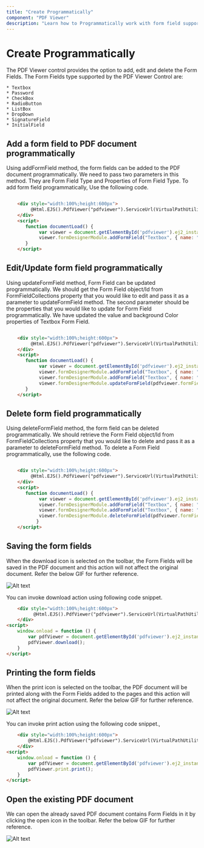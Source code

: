 ```yaml
---
title: "Create Programmatically"
component: "PDF Viewer"
description: "Learn how to Programmatically work with form field support in PDF Viewer."
---
```


# Create Programmatically

The PDF Viewer control provides the option to add, edit and delete the Form Fields. The Form Fields type supported by the PDF Viewer Control are:

    * Textbox
    * Password
    * CheckBox
    * RadioButton
    * ListBox
    * DropDown
    * SignatureField
    * InitialField

## Add a form field to PDF document programmatically

Using addFormField method, the form fields can be added to the PDF document programmatically. We need to pass two parameters in this method. They are Form Field Type and Properties of Form Field Type. To add form field programmatically, Use the following code.

```html

    <div style="width:100%;height:600px">
         @Html.EJS().PdfViewer("pdfviewer").ServiceUrl(VirtualPathUtility.ToAbsolute("~/api/PdfViewer/")).DocumentPath("FormDesigner.pdf").DocumentLoad("documentLoad").DownloadEnd("documentLoad").Render()
    </div>
    <script>
       function documentLoad() {
            var viewer = document.getElementById('pdfviewer').ej2_instances[0];
            viewer.formDesignerModule.addFormField("Textbox", { name: "Textbox", bounds: { X: 146, Y: 229, Width: 150, Height: 24 } });
       }
    </script>
```

## Edit/Update form field programmatically

Using updateFormField method, Form Field can be updated programmatically. We should get the Form Field object/Id from FormFieldCollections property that you would like to edit and pass it as a parameter to updateFormField method. The second parameter should be the properties that you would like to update for Form Field programmatically. We have updated the value and background Color properties of Textbox Form Field.

```html

    <div style="width:100%;height:600px">
         @Html.EJS().PdfViewer("pdfviewer").ServiceUrl(VirtualPathUtility.ToAbsolute("~/api/PdfViewer/")).DocumentPath("FormDesigner.pdf").DocumentLoad("documentLoad").DownloadEnd("documentLoad").Render()
    </div>
    <script>
       function documentLoad() {
            var viewer = document.getElementById('pdfviewer').ej2_instances[0];
            viewer.formDesignerModule.addFormField("Textbox", { name: "Textbox", bounds: { X: 146, Y: 229, Width: 150, Height: 24 } });
            viewer.formDesignerModule.addFormField("Textbox", { name: "Textfield", bounds: { X: 300, Y: 229, Width: 150, Height: 24 } });
            viewer.formDesignerModule.updateFormField(pdfviewer.formFieldCollections[0], { backgroundColor: 'red' });
       }
    </script>
```

## Delete form field programmatically

Using deleteFormField method, the form field can be deleted programmatically. We should retrieve the Form Field object/Id from FormFieldCollections property that you would like to delete and pass it as a parameter to deleteFormField method. To delete a Form Field programmatically, use the following code.

```html

    <div style="width:100%;height:600px">
         @Html.EJS().PdfViewer("pdfviewer").ServiceUrl(VirtualPathUtility.ToAbsolute("~/api/PdfViewer/")).DocumentPath("FormDesigner.pdf").DocumentLoad("documentLoad").DownloadEnd("documentLoad").Render()
    </div>
    <script>
       function documentLoad() {
            var viewer = document.getElementById('pdfviewer').ej2_instances[0];
            viewer.formDesignerModule.addFormField("Textbox", { name: "Textbox", bounds: { X: 146, Y: 229, Width: 150, Height: 24 } });
            viewer.formDesignerModule.addFormField("Textbox", { name: "Textfield", bounds: { X: 300, Y: 229, Width: 150,Height: 24 } });
            viewer.formDesignerModule.deleteFormField(pdfviewer.formFieldCollections[0] });
           }
    </script>
```

## Saving the form fields

When the download icon is selected on the toolbar, the Form Fields will be saved in the PDF document and this action will not affect the original document. Refer the below GIF for further reference.

![Alt text](../../../../pdfviewer/images/saveformfield.gif)

You can invoke download action using following code snippet.

```html
    <div style="width:100%;height:600px">
          @Html.EJS().PdfViewer("pdfviewer").ServiceUrl(VirtualPathUtility.ToAbsolute("~/api/PdfViewer/")).EnableDownload(true).DocumentPath("Hive_Succinctly.pdf").Render()
    </div>
<script>
    window.onload = function () {
        var pdfViewer = document.getElementById('pdfviewer').ej2_instances[0];
        pdfViewer.download();
    }
</script>

```

## Printing the form fields

When the print icon is selected on the toolbar, the PDF document will be printed along with the Form Fields added to the pages and this action will not affect the original document. Refer the below GIF for further reference.

![Alt text](../../../../pdfviewer/images/printformfield.gif)

You can invoke print action using the following code snippet.,

```html
    <div style="width:100%;height:600px">
        @Html.EJS().PdfViewer("pdfviewer").ServiceUrl(VirtualPathUtility.ToAbsolute("~/api/PdfViewer/")).EnablePrint(true).DocumentPath("Hive_Succinctly.pdf").Render()
    </div>
<script>
    window.onload = function () {
        var pdfViewer = document.getElementById('pdfviewer').ej2_instances[0];
        pdfViewer.print.print();
    }
</script>

```

## Open the existing PDF document

We can open the already saved PDF document contains Form Fields in it by clicking the open icon in the toolbar. Refer the below GIF for further reference.

![Alt text](../../../../pdfviewer/images/openexistingpdf.gif)